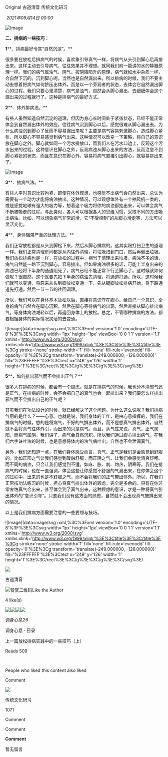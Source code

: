 # 

Original 古道清音 传统文化研习

 _2021年09月14日 00:00_

![Image](https://mmbiz.qpic.cn/mmbiz_jpg/J0OhsHib69icGCDVYdD9vpaTjazxW7IqI57aolIeKWNH3I12UE0iacxe7NOGVfrdj0uRpBb2CYOEU0L6A68dqLDnw/640?wx_fmt=jpeg&tp=wxpic&wxfrom=5&wx_lazy=1&wx_co=1)

**二、排病的一些技巧：**

**1****．排病最好令其“自然沉淀”。**

很多要在放松后排病气的时候，喜欢象引导真气一样，将病气从头引到脚心后再排出来。这样主动去引导病气，往往效果并不理想。就同我们前一篇讲的水的静置原理一样。我们的病气属浊气、阴气。按阴降阳升的原理，病气就如水中杂质一样，会自然下沉的。沉到脚心呢，当然也是自然漏出来。所以排病的时候，我们不要主动去想着把病气如何挤压出体外，而是以一个旁观者的状态，去体会它自然漏出脚心的过程。我们只要心里清楚，病气是浊气，自然会从脚心漏出，去细细体会这个漏出来的过程就行了。这种是排病气的最好方式。

**2****．体外排病法。**

有些人虽然知道自然沉淀的道理，但因为身心长时间处于紧张状态，已经不能正常体会到自然漏出体外的效应。往往病气沉到脚心以后，感觉很难从脚心漏出去。为什么病浊沉到脚心了反而不容易漏出来呢？主要是病气容易刺激脚心，造成脚心紧张，所以脚心不容易感觉到病气出来。这种情况可以改变一下策略，将自己的意识放在脚心之外。脚心就如同一个污水排放口，而我们人在污水口边上，反观这个污水出来的过程。这种意识在脚心之外，反观病浊从脚心出来的方法，反而注意不到脚心紧张的状态，而且在意识在脚心外，容易将病气直接引出脚心，就容易排出来了。

![Image](https://mmbiz.qpic.cn/mmbiz_jpg/J0OhsHib69icH7ovBhfmWtAPphdyT8icWrwPiczEypfaBP0hRxBWYGxJBwYGSwiby0l09T50RiaO7iaUSUEArO9ib49H1g/640?wx_fmt=jpeg&tp=wxpic&wxfrom=5&wx_lazy=1&wx_co=1)

**3****．抽病气法。**

有些人平时意识比较拘紧，即使在体外观想，也感觉不出病气会自然出来，总认为需要有一个动力才能将病浊抽出。这种情况，可以观想体外有一个抽风机一类的，或是感觉地球有强大的吸力等，想着这个吸力将你的病浊都抽出来，可以体会病气不断被吸走的过程。与此类似，各人可以根据各人的思维习惯，采取不同的方法吸出病浊。比如，可以想象病气非常的滑，它“不受控制”的从脚心滑走等，方法可以灵活变化。

**4****．身体阻滞严重的处理方法。**

我们正常放松都是从头到脚松下来，然后从脚心排病的。这其实跟打扫卫生的道理一样。我们正常清理房间都是从内往外清理，将垃圾扫到门口，然后再倒出垃圾。我们放松排病也是一样，在放松的过程中，相当于清理出来垃圾，病浊不多的话，病气自然能一路下沉到脚心，容易排出。但如果病浊很多的话，可能上半身出来的病浊已经将下半身的通道阻死了，病气已经不能正常下行至脚心了。这时候该如何做呢？很自然，这个就要先把下半身的病浊先清理，将通道打通。所以，这时候我们就可以变通，将原来从头到脚放松变通一下，先从腿脚放松排病开始，将下路通道先打通，然后一节一节的往回调理。

所以，我们可以在身体基本放松以后，直接将意识守在脚心。给自己一个意识，全身的病气自然会在脚心沉积，然后在脚心等待病气的出现，然后直接从脚心排出病气，等身体病浊减轻以后，再返回身体上的放松。总之，不管哪种排病的方法，都要根据身体的实际情况灵活的去变通。

![Image](data:image/svg+xml,%3C%3Fxml version='1.0' encoding='UTF-8'%3F%3E%3Csvg width='1px' height='1px' viewBox='0 0 1 1' version='1.1' xmlns='http://www.w3.org/2000/svg' xmlns:xlink='http://www.w3.org/1999/xlink'%3E%3Ctitle%3E%3C/title%3E%3Cg stroke='none' stroke-width='1' fill='none' fill-rule='evenodd' fill-opacity='0'%3E%3Cg transform='translate(-249.000000, -126.000000)' fill='%23FFFFFF'%3E%3Crect x='249' y='126' width='1' height='1'%3E%3C/rect%3E%3C/g%3E%3C/g%3E%3C/svg%3E)

**5****．如何排出邪气而不会排出正气？**  

很多人在排病的时候，都会有一个顾虑。就是在排病气的时候，我也分不清邪气还是正气，在排病的时候，会不会把自己的真气也会一起排出来？我们要怎么样排出邪气而不会排出自己的正气呢？

其实我们在功法设计的时候，就已经解决了这个问题。为什么这么说呢？我们排病气用的是什么？――心意。也就是说，我们身体的工作，是由心意指挥的，我们在排病气的时候，想的是将病气，不好的气排出体外，而不是想真气排出体外，自然就不会将真气往体外引，而出来的只是病气。而且，从气性来说，真气，正气属阳，而病气属阴，我们讲了，病气会自然沉积。所以我们通过脚心排出病气。在我们六字诀吐浊的时候，也是意想将体内的浊气病吐出，自然也不会泄漏真气。

另外，我们还知道一点，在我们身体感受而言，真气、正气是我们是会感觉到舒服的。比如正阳之气让我们感觉到暖融舒服，而正阴之气，让我们会感觉清爽舒畅。而不同的病浊，只会让我们感觉到不适，如麻、胀、刺、灼热，阴寒等。我们在排病气的时候，也在一直强调，体会这些让你感觉不舒服的气漏出来，在你体会这个的过程中，出来的也是不舒服之气，而不会将我们的正气带出体外。所以，在我们正常按功法练习的时候，担心将真气排出体外的顾虑，完全是多余的。只有在你非常害怕真气会出来，甚至体会到了真气出来，这种顾虑的意识，才是一种将真气引出体外的“意识引导”。只要我们没有这方面的顾虑，自然就不会出现真气被排出来的情况。

以上是我们排病方面需要注意的一些要领与技巧。

![Image](data:image/svg+xml,%3C%3Fxml version='1.0' encoding='UTF-8'%3F%3E%3Csvg width='1px' height='1px' viewBox='0 0 1 1' version='1.1' xmlns='http://www.w3.org/2000/svg' xmlns:xlink='http://www.w3.org/1999/xlink'%3E%3Ctitle%3E%3C/title%3E%3Cg stroke='none' stroke-width='1' fill='none' fill-rule='evenodd' fill-opacity='0'%3E%3Cg transform='translate(-249.000000, -126.000000)' fill='%23FFFFFF'%3E%3Crect x='249' y='126' width='1' height='1'%3E%3C/rect%3E%3C/g%3E%3C/g%3E%3C/svg%3E)

  

![](https://mmbiz.qlogo.cn/mmbiz_jpg/7cAqticdOupwljTcPIrJO0yRgquZ9HPnTlnxmglDiblMSTLEFQvZ12gpPlFibv1iar6xTeSmmwfezJICIouTSicKbsQ/0?wx_fmt=jpeg)

古道清音

![赞赏二维码](https://mp.weixin.qq.com/s?__biz=MzI4MzA5NDA3NA==&mid=2648180801&idx=1&sn=1ae8935df95424f11b80409617db756c&chksm=f3a35514c4d4dc02fae1fe9e6aaee8170ec8dc0ee8d2db56b558f6ffc300c658d15f58bdf2b1&mpshare=1&scene=24&srcid=0914XrJMGZ1dyeimmIl8vwxi&sharer_sharetime=1631585121189&sharer_shareid=5fb9813bfe9ffc983435bfc8d8c5e9ca&key=daf9bdc5abc4e8d086ca5b0937f721cba8d41f62a36903f79a38bdcbc4418920ff98b6876c4da1e1e13559bad8fbe69d203ac64affcf5b0b5f4309b0e65cbfd54c0daace63fd4e64cf167dffabbf639e306a23ed8c192c09333334aa1b66d09cf3269d06b6a98ecbefe824b6d6c07b94d73b7a7b0e1529ef87035cf5adf6124c&ascene=14&uin=MTEwNTU1MjgwMw%3D%3D&devicetype=iMac+MacBookAir10%2C1+OSX+OSX+14.6.1+build(23G93)&version=13080710&nettype=WIFI&lang=en&session_us=gh_0a4684b370b0&countrycode=CN&fontScale=100&exportkey=n_ChQIAhIQwJw3naTYt98nQaFaqpyq0RKUAgIE97dBBAEAAAAAALlkKJdiU54AAAAOpnltbLcz9gKNyK89dVj00BxA4qMFzAyr8u1gEeGYmIsbwj4DCsRrwIvUc38rseTO7KRXr7SKLzTbFKopkLWh4MGULknKHyGoVa0fLcYiQqww2504B3%2FO4RqQ9N7LntgmoYjuWwkCXl0n9KK%2FC1mDQqpdCOLr9144hzcmB5gTEKvSdQ5fkLr3R24dFwmftBJoka9muyUjataZFSeecNI9JNA5hdjqXVuNkZCkWmof3qwlbHvQNyYAnsYBfC2R8renU4T68dwE5uRv75h6Z8l2QwDmK8gcVE5jnIOvwRb%2F25Hh%2FFF%2BLIamNLkZquYjYNMXIgjRthLzCLkICVbznw%3D%3D&acctmode=0&pass_ticket=ZHVwCcjaYNhL9ClTegk5OvOR15V33bSRUkNjO8h7f1QYFo5GfngXQNf97ZKEplJn&wx_header=0)Like the Author

4 like(s)

![](http://wx.qlogo.cn/mmopen/1oOqicgMmYgk8qqjbBpd0GkYdicic9kB80M3Q7p39MJyZ81iaIIGoCticib69hl364MkgM9G9ztIsHHCfp5kI5ERyNcGdxa9ak20FbwyHUmYRoKuMkpyydylMO5jBuN8ezZAxic/64)![](http://wx.qlogo.cn/mmopen/Q3auHgzwzM4WiatMvzicuAw1KoDx77aTRI9XDpPLRAYHeuC0eT6Vm0Ummf2kzF3C4Djm3vrOOYXfIG1DgePcmqTw/64)![](http://wx.qlogo.cn/mmopen/Q3auHgzwzM4lPWZ7ibhRtljWC2OGdSicYeMDTWFoTWTudPckwVibR5t1tvNNdP8CrD1CmicTsFdQN6xuUoriaiaicMU6w/64)![](http://wx.qlogo.cn/mmopen/PiajxSqBRaEKtYdVaiaQC2Cp30VX0REerDa6Ibs37KhoDJOLlkcwc3E1L06FoibI8FsiaoJ5cC9arlYl5rKkh5QAMcKoVHPL0j3NZpPJU2L6fSctq15kG23aps05icrEO3MrM/64)

调身心息26

调身心息 · 目录

上一篇放松排病实践中的一些技巧（上）

Reads 509

​

People who liked this content also liked

Comment

[](javacript:;)

![](http://mmbiz.qpic.cn/sz_mmbiz_png/J0OhsHib69icFEozgmZQIs6Af1ozlBYNBrdJqQIAlSycLjUQWIWZTCTvYFaudicFE4KEjohdANhkHZ6ITFPmQbvAw/300?wx_fmt=png&wxfrom=18)

传统文化研习

1071

Comment

Comment

**Comment**

暂无留言